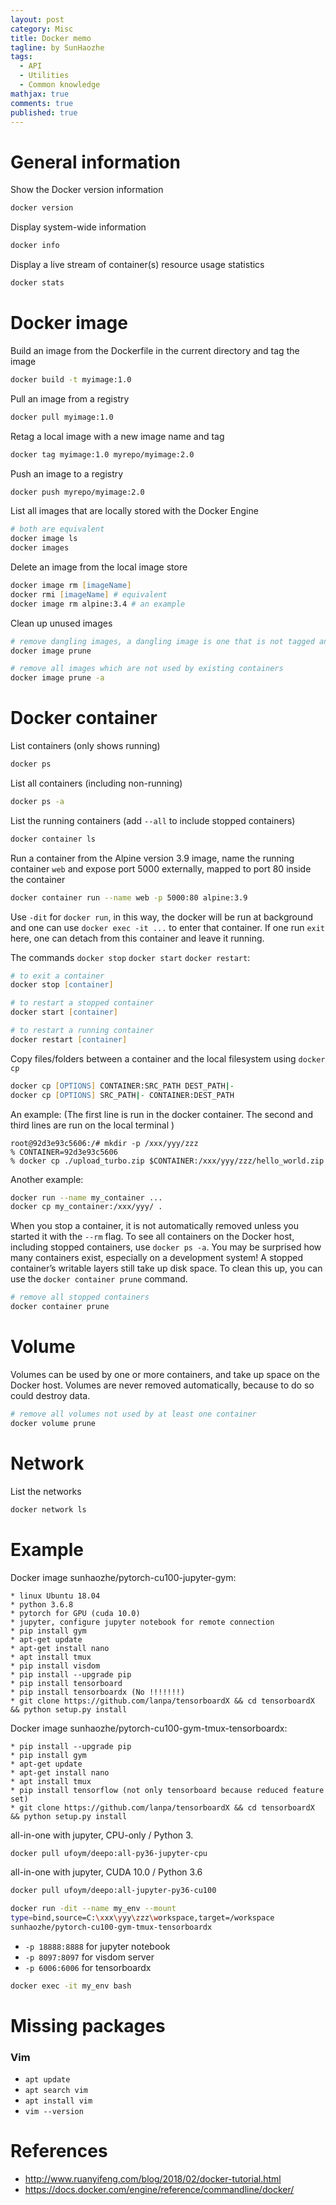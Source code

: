 ```yaml
---
layout: post
category: Misc     
title: Docker memo 
tagline: by SunHaozhe
tags: 
  - API  
  - Utilities 
  - Common knowledge
mathjax: true
comments: true
published: true
---
```


# General information 

Show the Docker version information 

```zsh
docker version
```

Display system-wide information

```zsh
docker info 
```

Display a live stream of container(s) resource usage statistics

```zsh
docker stats
```

# Docker image

Build an image from the Dockerfile in the current directory and tag the image

```zsh
docker build -t myimage:1.0 
```

Pull an image from a registry

```zsh
docker pull myimage:1.0 
```

Retag a local image with a new image name and tag

```zsh
docker tag myimage:1.0 myrepo/myimage:2.0 
```

Push an image to a registry 

```zsh
docker push myrepo/myimage:2.0 
```

List all images that are locally stored with the Docker Engine

```zsh
# both are equivalent 
docker image ls
docker images
```

Delete an image from the local image store

```zsh
docker image rm [imageName]
docker rmi [imageName] # equivalent 
docker image rm alpine:3.4 # an example 
```

Clean up unused images

```zsh
# remove dangling images, a dangling image is one that is not tagged and is not referenced by any container
docker image prune

# remove all images which are not used by existing containers 
docker image prune -a
```

# Docker container 

List containers (only shows running)

```zsh
docker ps
```

List all containers (including non-running)

```zsh
docker ps -a
```

List the running containers (add `--all` to include stopped containers) 

```zsh
docker container ls 
```

Run a container from the Alpine version 3.9 image, name the running container `web` and expose port 5000 externally, mapped to port 80 inside the container

```zsh
docker container run --name web -p 5000:80 alpine:3.9
```

Use `-dit` for `docker run`, in this way, the docker will be run at background and one can use `docker exec -it ...` to enter that container. If one run `exit` here, one can detach from this container and leave it running. 

The commands `docker stop` `docker start` `docker restart`:

```zsh
# to exit a container
docker stop [container]

# to restart a stopped container 
docker start [container]

# to restart a running container 
docker restart [container]
```

Copy files/folders between a container and the local filesystem using `docker cp` 

```zsh
docker cp [OPTIONS] CONTAINER:SRC_PATH DEST_PATH|-
docker cp [OPTIONS] SRC_PATH|- CONTAINER:DEST_PATH
```

An example: (The first line is run in the docker container. The second and third lines are run on the local terminal )

```
root@92d3e93c5606:/# mkdir -p /xxx/yyy/zzz 
% CONTAINER=92d3e93c5606
% docker cp ./upload_turbo.zip $CONTAINER:/xxx/yyy/zzz/hello_world.zip
```

Another example:

```zsh
docker run --name my_container ...
docker cp my_container:/xxx/yyy/ .
```


When you stop a container, it is not automatically removed unless you started it with the `--rm` flag. To see all containers on the Docker host, including stopped containers, use `docker ps -a`. You may be surprised how many containers exist, especially on a development system! A stopped container’s writable layers still take up disk space. To clean this up, you can use the `docker container prune` command.

```zsh
# remove all stopped containers 
docker container prune
```


# Volume


Volumes can be used by one or more containers, and take up space on the Docker host. Volumes are never removed automatically, because to do so could destroy data.

```zsh
# remove all volumes not used by at least one container 
docker volume prune
```



# Network 

List the networks 

```zsh
docker network ls 
```


# Example 


Docker image sunhaozhe/pytorch-cu100-jupyter-gym:

	* linux Ubuntu 18.04
	* python 3.6.8
	* pytorch for GPU (cuda 10.0)
	* jupyter, configure jupyter notebook for remote connection
	* pip install gym 
	* apt-get update
	* apt-get install nano
	* apt install tmux
	* pip install visdom 
	* pip install --upgrade pip 
	* pip install tensorboard 
	* pip install tensorboardx (No !!!!!!!)
	* git clone https://github.com/lanpa/tensorboardX && cd tensorboardX && python setup.py install 

Docker image sunhaozhe/pytorch-cu100-gym-tmux-tensorboardx:

	* pip install --upgrade pip
	* pip install gym
	* apt-get update
	* apt-get install nano
	* apt install tmux
	* pip install tensorflow (not only tensorboard because reduced feature set)
	* git clone https://github.com/lanpa/tensorboardX && cd tensorboardX && python setup.py install


all-in-one with jupyter, CPU-only / Python 3.

```zsh
docker pull ufoym/deepo:all-py36-jupyter-cpu
```

all-in-one with jupyter, CUDA 10.0 / Python 3.6

```zsh
docker pull ufoym/deepo:all-jupyter-py36-cu100
```

```zsh
docker run -dit --name my_env --mount 
type=bind,source=C:\xxx\yyy\zzz\workspace,target=/workspace 
sunhaozhe/pytorch-cu100-gym-tmux-tensorboardx
```

* `-p 18888:8888` for jupyter notebook 
* `-p 8097:8097` for visdom server
* `-p 6006:6006` for tensorboardx 


```zsh
docker exec -it my_env bash
```

# Missing packages

### Vim

* `apt update`
* `apt search vim`
* `apt install vim`
* `vim --version` 





# References 

* http://www.ruanyifeng.com/blog/2018/02/docker-tutorial.html
* https://docs.docker.com/engine/reference/commandline/docker/ 












































































